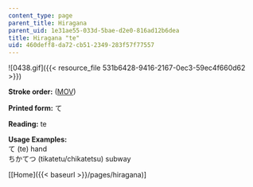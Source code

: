 ```yaml
---
content_type: page
parent_title: Hiragana
parent_uid: 1e31ae55-033d-5bae-d2e0-816ad12b6dea
title: Hiragana "te"
uid: 460deff8-da72-cb51-2349-283f57f77557
---
```


![0438.gif]({{< resource_file 531b6428-9416-2167-0ec3-59ec4f660d62 >}})

**Stroke order:** ([MOV](http://www.archive.org/download/MITRES21F.01S10_HIRAGANA_CHARACTERS/0438.mov))

**Printed form:** て

**Reading:** te

**Usage Examples:**  
て (te) hand  
ちかてつ (tikatetu/chikatetsu) subway

  
\[[Home]({{< baseurl >}}/pages/hiragana)\]